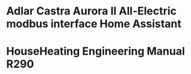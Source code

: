 # Adlar Castra Aurora II All-Electric modbus interface Home Assistant
# HouseHeating Engineering Manual R290
# 
